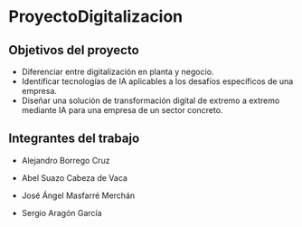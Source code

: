 # ProyectoDigitalizacion

## Objetivos del proyecto
- Diferenciar entre digitalización en planta y negocio.
- Identificar tecnologías de IA aplicables a los desafíos específicos de una empresa.
- Diseñar una solución de transformación digital de extremo a extremo mediante IA para una empresa de un sector concreto.

## Integrantes del trabajo
- Alejandro Borrego Cruz
- Abel Suazo Cabeza de Vaca
- José Ángel Masfarré Merchán
- Sergio Aragón García



  ##
